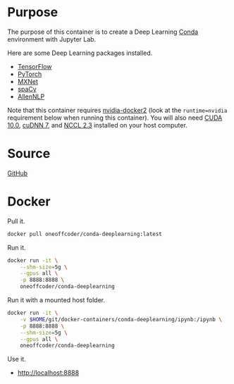 # Purpose

The purpose of this container is to create a Deep Learning [Conda](https://anaconda.org/) environment with Jupyter Lab.

Here are some Deep Learning packages installed.

* [TensorFlow](https://www.tensorflow.org/)
* [PyTorch](https://pytorch.org/)
* [MXNet](https://mxnet.apache.org/)
* [spaCy](https://spacy.io)
* [AllenNLP](https://allennlp.org)

Note that this container requires [nvidia-docker2](https://github.com/NVIDIA/nvidia-docker) (look at the `runtime=nvidia` requirement below when running this container). You will also need [CUDA 10.0](https://developer.nvidia.com/cuda-10.0-download-archive), [cuDNN 7](https://developer.nvidia.com/cudnn), and [NCCL 2.3](https://developer.nvidia.com/nccl) installed on your host computer.

# Source

[GitHub](https://github.com/oneoffcoder/docker-containers/tree/master/conda-deeplearning)

# Docker

Pull it.

```bash
docker pull oneoffcoder/conda-deeplearning:latest
```

Run it.

```bash
docker run -it \
    --shm-size=5g \
    --gpus all \
    -p 8888:8888 \
    oneoffcoder/conda-deeplearning
```

Run it with a mounted host folder.

```bash
docker run -it \
    -v $HOME/git/docker-containers/conda-deeplearning/ipynb:/ipynb \
    -p 8888:8888 \
    --shm-size=5g \
    --gpus all \
    oneoffcoder/conda-deeplearning
```

Use it.

* [http://localhost:8888](http://localhost:8888)
